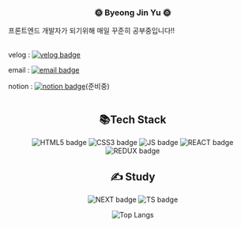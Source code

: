 <div style="display:flex; flex-direction:column; justify-content: space-between; width:100%; margin-right:17px">
        <h3 align="center">
            🌞 Byeong Jin Yu 🌞
        </h3>
        <div style="width:100%">
            프론트엔드 개발자가 되기위해 매일 꾸준히 공부중입니다!!</br>
        </div>
        <br/> 

   <div class="velog-naver">

velog : [![velog badge](https://img.shields.io/badge/velog-20C997.svg?&style=flat-square&logo=velog&logoColor=white)](https://velog.io/@ybj1227)
        </br>

email : [![email badge](https://img.shields.io/badge/email-03C75A?&style=flat-square&logo=naver&logoColor=white)](mailto:ppwm111@naver.com)
        </br>
        
notion : [![notion badge](https://img.shields.io/badge/notion-000000?&style=flat-square&logo=notion&logoColor=white)](#)(준비중)
         </div>
    </div>



<h2 align="center">📚Tech Stack</h2>

<div align="center">

![HTML5 badge](https://img.shields.io/badge/HTML5-E34F26?style=flat-square&logo=HTML5&logoColor=white)
![CSS3 badge](https://img.shields.io/badge/CSS3-1572B6?style=flat-square&logo=CSS3&logoColor=white)
![JS badge](https://img.shields.io/badge/JAVASCRIPT-F7DF1E?style=flat-square&logo=JavaScript&logoColor=white)
![REACT badge](https://img.shields.io/badge/REACT-61DAFB?style=flat-square&logo=React&logoColor=white)
![REDUX badge](https://img.shields.io/badge/REDUX-764ABC?style=flat-square&logo=Redux&logoColor=white)

</div>


<h2 align="center">✍️ Study </h2>
<div align="center">

![NEXT badge](https://img.shields.io/badge/Next.js-000000?style=flat-square&logo=Next.js&logoColor=white)
![TS badge](https://img.shields.io/badge/TYPESCRIPT-3178C6?style=flat-square&logo=TypeScript&logoColor=white)

</div>


<div align="center">

![Top Langs](https://github-readme-stats.vercel.app/api/top-langs/?username=ByJin98&layout=compact)


</div>




